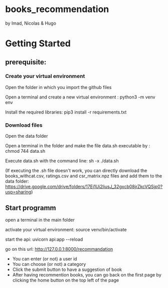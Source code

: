 # books_recommendation
by Imad, Nicolas & Hugo

# Getting Started
## prerequisite:
### Create your virtual environment
Open the folder in which you import the github files

Open a terminal and create a new virtual environment : python3 -m venv env

Install the required libraries: pip3 install -r requirements.txt

### Download files
Open the data folder

Open a terminal in the folder and make the file data.sh executable by : chmod 744 data.sh

Execute data.sh with the command line: sh -x ./data.sh

(If executing the .sh file doesn't work, you can directly download the books_withcat.csv, ratings.csv and csr_matrix.npz files and add them to the data folder: https://drive.google.com/drive/folders/17Ej1Ui2liusJ_32gxcb08jrZkcVQSjp0?usp=sharing)

## Start programm
open a terminal in the main folder

activate your virtual environment: source venv/bin/activate

start the api: uvicorn api:app --reload

go on this url: http://127.0.0.1:8000/recommandation

- You can enter (or not) a user id
- You can choose (or not) a category
- Click the submit button to have a suggestion of book
- After having recommention books, you can go back on the first page by clicking the home button on the top left of the page
